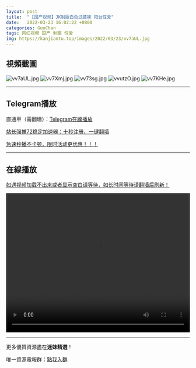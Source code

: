 ```yaml
---
layout: post
title:  "【国产视频】JK制服白色过膝袜 阳台性爱"
date:   2022-03-23 16:02:22 +0800
categories: GuoChan
tags: 网红视频 国产 制服 性爱
img: https://kanjiantu.top/images/2022/03/23/vv7aUL.jpg
---
```



## 視頻截圖

![vv7aUL.jpg](https://kanjiantu.top/images/2022/03/23/vv7aUL.jpg)
![vv7Xmj.jpg](https://kanjiantu.top/images/2022/03/23/vv7Xmj.jpg)
![vv73sg.jpg](https://kanjiantu.top/images/2022/03/23/vv73sg.jpg)
![vvutzO.jpg](https://kanjiantu.top/images/2022/03/23/vvutzO.jpg)
![vv7KHe.jpg](https://kanjiantu.top/images/2022/03/23/vv7KHe.jpg)

* * *
## Telegram播放

直通車（需翻墻）：[Telegram在線播放](https://t.me/mimeijingxuan/274)


<u>站长强推72稳定加速器：[十秒注册、一键翻墙](https://72vpn.xyz/#/register?code=mimei) </u>


<u>急速秒播不卡顿，限时活动更优惠！！！</u>
* * *
## 在線播放
<u>如遇视频加载不出来或者显示空白请等待，如长时间等待请翻墙后刷新！</u>
<center><video src="https://cdn.publer.io/uploads/videos/6245aa56db279776cfbeed1c/43cfc7dbc52ec2b2663b4ebcedbe36bb.mp4" width="100%" height="380px" controls="controls"></video></center>


* * *
更多優質資源盡在**迷妹精選**！

唯一資源電報群：[點我入群](https://t.me/mimeijingxuan)


